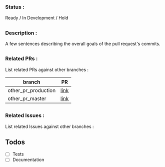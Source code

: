 ### Status :
Ready / In Development / Hold
##

### Description :
A few sentences describing the overall goals of the pull request's commits.

##
### Related PRs :
List related PRs against other branches :

branch | PR
------ | ------
other_pr_production | [link]()
other_pr_master | [link]()
##
### Related Issues :
List related Issues against other branches :

## Todos
- [ ] Tests
- [ ] Documentation
